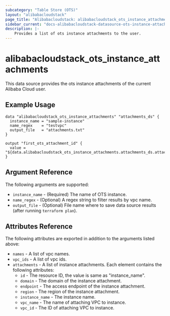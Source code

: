 ```yaml
---
subcategory: "Table Store (OTS)"
layout: "alibabacloudstack"
page_title: "Alibabacloudstack: alibabacloudstack_ots_instance_attachments"
sidebar_current: "docs-alibabacloudstack-datasource-ots-instance-attachments"
description: |-
    Provides a list of ots instance attachments to the user.
---
```


# alibabacloudstack_ots_instance_attachments

This data source provides the ots instance attachments of the current Alibaba Cloud user.

## Example Usage

```
data "alibabacloudstack_ots_instance_attachments" "attachments_ds" {
  instance_name = "sample-instance"
  name_regex    = "testvpc"
  output_file   = "attachments.txt"
}

output "first_ots_attachment_id" {
  value = "${data.alibabacloudstack_ots_instance_attachments.attachments_ds.attachments.0.id}"
}
```

## Argument Reference

The following arguments are supported:

* `instance_name` - (Required) The name of OTS instance.
* `name_regex` - (Optional) A regex string to filter results by vpc name.
* `output_file` - (Optional) File name where to save data source results (after running `terraform plan`).

## Attributes Reference

The following attributes are exported in addition to the arguments listed above:

* `names` - A list of vpc names.
* `vpc_ids` - A list of vpc ids.
* `attachments` - A list of instance attachments. Each element contains the following attributes:
  * `id` - The resource ID, the value is same as "instance_name".
  * `domain` - The domain of the instance attachment.
  * `endpoint` - The access endpoint of the instance attachment.
  * `region` - The region of the instance attachment.
  * `instance_name` - The instance name.
  * `vpc_name` - The name of attaching VPC to instance.
  * `vpc_id` - The ID of attaching VPC to instance.
	
